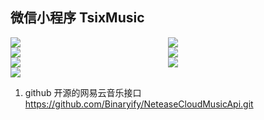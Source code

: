 <h2>微信小程序 TsixMusic</h2>

<div style="display: grid;grid-template-columns: 50% 50%;">
    <img src="https://gitee.com/Tsix666/imgbad/raw/master/img/1642649601131.jpg"/>
    <img src="https://gitee.com/Tsix666/imgbad/raw/master/img/1642649601127.jpg"/>
    <img src="https://gitee.com/Tsix666/imgbad/raw/master/img/1642649601147.jpg"/>
    <img src="https://gitee.com/Tsix666/imgbad/raw/master/img/1642649601142.jpg"/>
    <img src="https://gitee.com/Tsix666/imgbad/raw/master/img/1642649601138.jpg"/>
    <img src="https://gitee.com/Tsix666/imgbad/raw/master/img/1642649601134.jpg"/>
    <img src="https://gitee.com/Tsix666/imgbad/raw/master/img/1642649601152.jpg"/>
</div>

1. github 开源的网易云音乐接口 https://github.com/Binaryify/NeteaseCloudMusicApi.git
